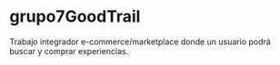 # grupo7GoodTrail
Trabajo integrador e-commerce/marketplace donde un usuario podrá buscar y comprar experiencias.
